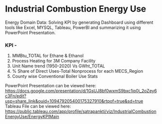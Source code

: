 # Industrial Combustion Energy Use
Energy Domain Data: Solving KPI by generating Dashboard using different tools like Excel, MYSQL, Tableau, PowerBI and summarizing it using PowerPoint Presentation.

### KPI -
1. MMBtu_TOTAL for Ethane & Ethanol 
2. Process Heating for 3M Company Facility
3. Unit Name trend (1950-2020) Vs GWht_TOTAL
4. % Share of Direct Uses-Total Nonprocess for each MECS_Region
5. County wise Conventional Boiler Use Stats

PowerPoint Presentation can be viewed here: https://docs.google.com/presentation/d/1GsUJ8bf0wxmS9bxc1ip0j_2oZey6c3Fn/edit?usp=share_link&ouid=109479205400175327910&rtpof=true&sd=true
Tableau File can be viewed here: https://public.tableau.com/app/profile/satrapankti/viz/IndustrialCombustionEnergyUse/EnergyKPIMain
